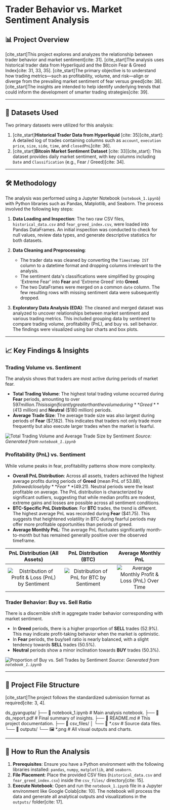 # Trader Behavior vs. Market Sentiment Analysis

## 📊 Project Overview

[cite_start]This project explores and analyzes the relationship between trader behavior and market sentiment[cite: 31]. [cite_start]The analysis uses historical trader data from Hyperliquid and the Bitcoin Fear & Greed Index[cite: 31, 33, 35]. [cite_start]The primary objective is to understand how trading metrics—such as profitability, volume, and risk—align or diverge from the prevailing market sentiment of fear versus greed[cite: 38]. [cite_start]The insights are intended to help identify underlying trends that could inform the development of smarter trading strategies[cite: 39].

---

## 💾 Datasets Used

Two primary datasets were utilized for this analysis:

1.  [cite_start]**Historical Trader Data from Hyperliquid** [cite: 35][cite_start]: A detailed log of trades containing columns such as `account`, `execution price`, `size`, `side`, `time`, and `closedPnL`[cite: 36].
2.  [cite_start]**Bitcoin Market Sentiment Dataset** [cite: 33][cite_start]: This dataset provides daily market sentiment, with key columns including `Date` and `Classification` (e.g., Fear / Greed)[cite: 34].

---

## 🛠️ Methodology

The analysis was performed using a Jupyter Notebook (`notebook_1.ipynb`) with Python libraries such as Pandas, Matplotlib, and Seaborn. The process involved the following key steps:

1.  **Data Loading and Inspection**: The two raw CSV files, `historical_data.csv` and `fear_greed_index.csv`, were loaded into Pandas DataFrames. An initial inspection was conducted to check for null values, review data types, and generate descriptive statistics for both datasets.

2.  **Data Cleaning and Preprocessing**:
    * The trader data was cleaned by converting the `Timestamp IST` column to a datetime format and dropping columns irrelevant to the analysis.
    * The sentiment data's classifications were simplified by grouping 'Extreme Fear' into **Fear** and 'Extreme Greed' into **Greed**.
    * The two DataFrames were merged on a common `date` column. The few resulting rows with missing sentiment data were subsequently dropped.

3.  **Exploratory Data Analysis (EDA)**: The cleaned and merged dataset was analyzed to uncover relationships between market sentiment and various trading metrics. This included grouping data by sentiment to compare trading volume, profitability (PnL), and buy vs. sell behavior. The findings were visualized using bar charts and box plots.

---

## 📈 Key Findings & Insights

### Trading Volume vs. Sentiment

The analysis shows that traders are most active during periods of market fear.

* **Total Trading Volume**: The highest total trading volume occurred during **Fear** periods, amounting to over $597 million. This is significantly greater than the volume during **Greed** ($413 million) and **Neutral** ($180 million) periods.
* **Average Trade Size**: The average trade size was also largest during periods of **Fear** ($7,182). This indicates that traders not only trade more frequently but also execute larger trades when the market is fearful.

![Total Trading Volume and Average Trade Size by Sentiment](volume_vs_sentiment.png)
*Source: Generated from `notebook_1.ipynb`*

### Profitability (PnL) vs. Sentiment

While volume peaks in fear, profitability patterns show more complexity.

* **Overall PnL Distribution**: Across all assets, traders achieved the highest average profits during periods of **Greed** (mean PnL of $53.88), followed closely by **Fear** ($49.21). Neutral periods were the least profitable on average. The PnL distribution is characterized by significant outliers, suggesting that while median profits are modest, extreme gains and losses are possible across all sentiment conditions.
* **BTC-Specific PnL Distribution**: For **BTC** trades, the trend is different. The highest average PnL was recorded during **Fear** ($41.75). This suggests that heightened volatility in BTC during fearful periods may offer more profitable opportunities than periods of greed.
* **Average Monthly PnL**: The average PnL fluctuates significantly month-to-month but has remained generally positive over the observed timeframe.

| PnL Distribution (All Assets) | PnL Distribution (BTC) | Average Monthly PnL |
| :---: | :---: | :---: |
| ![Distribution of Profit & Loss (PnL) by Sentiment](pnl_vs_sentiment.png) | ![Distribution of PnL for BTC by Sentiment](pnl_vs_sentiment_BTC.png) | ![Average Monthly Profit & Loss (PnL) Over Time](pnl_over_time.png) |

### Trader Behavior: Buy vs. Sell Ratio

There is a discernible shift in aggregate trader behavior corresponding with market sentiment.

* In **Greed** periods, there is a higher proportion of **SELL** trades (52.9%). This may indicate profit-taking behavior when the market is optimistic.
* In **Fear** periods, the buy/sell ratio is nearly balanced, with a slight tendency towards **SELL** trades (50.5%).
* **Neutral** periods show a minor inclination towards **BUY** trades (50.3%).

![Proportion of Buy vs. Sell Trades by Sentiment](behavior_proportions.png)
*Source: Generated from `notebook_1.ipynb`*

---

## 📁 Project File Structure

[cite_start]The project follows the standardized submission format as required[cite: 3, 4].

ds_gyangupta/
├── 📓 notebook_1.ipynb       # Main analysis notebook.
├── 📄 ds_report.pdf          # Final summary of insights.
├── 📄 README.md              # This project documentation.
├── 📁 csv_files/
│   └── 📜 *.csv              # Source data files.
└── 📁 outputs/
    └── 🖼️ *.png              # All visual outputs and charts.

---

## 🚀 How to Run the Analysis

1.  **Prerequisites**: Ensure you have a Python environment with the following libraries installed: `pandas`, `numpy`, `matplotlib`, and `seaborn`.
2.  **File Placement**: Place the provided CSV files (`historical_data.csv` and `fear_greed_index.csv`) inside the `csv_files/` directory[cite: 15].
3.  **Execute Notebook**: Open and run the `notebook_1.ipynb` file in a Jupyter environment like Google Colab[cite: 10]. The notebook will process the data and generate all analytical outputs and visualizations in the `outputs/` folder[cite: 17].
